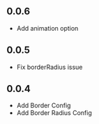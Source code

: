 ## 0.0.6

* Add animation option

## 0.0.5

* Fix borderRadius issue


## 0.0.4

* Add Border Config
* Add Border Radius Config
